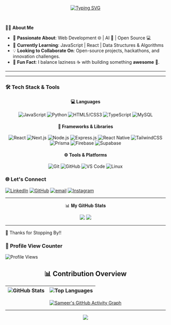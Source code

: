 <!-- Option 3: Minimal (safe) -->
<div align="center">

[![Typing SVG](https://readme-typing-svg.demolab.com?font=JetBrains+Mono&size=20&duration=3000&pause=1000&color=00FF41&width=600&lines=Welcome+to+my+Workspace...;Loading+projects+%26+experiments...;System+Ready+✅)](https://git.io/typing-svg)

<br/>

</div>




🧑‍💻 **About Me**
- 🔭 **Passionate About**: Web Development 🌐 | AI 🤖 | Open Source 💻   
- 🌱 **Currently Learning**: JavaScript | React | Data Structures & Algorithms   
- 💡 **Looking to Collaborate On**: Open-source projects, hackathons, and innovation challenges.  
- 🎯 **Fun Fact**: I balance laziness ☕ with building something **awesome** 🚀.   
 ---
---
### 🛠️ Tech Stack & Tools

<div align="center">

#### 💻 Languages
![JavaScript](https://img.shields.io/badge/JavaScript-%23323330.svg?style=for-the-badge&logo=javascript&logoColor=%23F7DF1E)
![Python](https://img.shields.io/badge/Python-%233776AB.svg?style=for-the-badge&logo=python&logoColor=white)
![HTML5/CSS3](https://img.shields.io/badge/HTML5%2FCSS3-%23E34F26.svg?style=for-the-badge&logo=html5&logoColor=white)
![TypeScript](https://img.shields.io/badge/TypeScript-%23007ACC.svg?style=for-the-badge&logo=typescript&logoColor=white)
![MySQL](https://img.shields.io/badge/MySQL-%2300758F.svg?style=for-the-badge&logo=mysql&logoColor=white)

#### 🚀 Frameworks & Libraries
![React](https://img.shields.io/badge/React-%2320232a.svg?style=for-the-badge&logo=react&logoColor=%2361DAFB)
![Next.js](https://img.shields.io/badge/next.js-000000?style=for-the-badge&logo=nextdotjs&logoColor=white)
![Node.js](https://img.shields.io/badge/Node.js-6DA55F?style=for-the-badge&logo=node.js&logoColor=white)
![Express.js](https://img.shields.io/badge/Express.js-%23404d59.svg?style=for-the-badge&logo=express&logoColor=%2361DAFB)
![React Native](https://img.shields.io/badge/React%20Native-20232a.svg?style=for-the-badge&logo=react&logoColor=%2361DAFB)
![TailwindCSS](https://img.shields.io/badge/TailwindCSS-%2338B2AC.svg?style=for-the-badge&logo=tailwind-css&logoColor=white)
![Prisma](https://img.shields.io/badge/Prisma-2D3748?style=for-the-badge&logo=Prisma&logoColor=white)
![Firebase](https://img.shields.io/badge/Firebase-039BE5.svg?style=for-the-badge&logo=firebase)
![Supabase](https://img.shields.io/badge/Supabase-3ECF8E.svg?style=for-the-badge&logo=supabase&logoColor=white)

#### ⚙️ Tools & Platforms
![Git](https://img.shields.io/badge/Git-%23F05033.svg?style=for-the-badge&logo=git&logoColor=white)
![GitHub](https://img.shields.io/badge/GitHub-%23121011.svg?style=for-the-badge&logo=github&logoColor=white)
![VS Code](https://img.shields.io/badge/VS%20Code-0078d7.svg?style=for-the-badge&logo=visual-studio-code&logoColor=white)
![Linux](https://img.shields.io/badge/Linux-FCC624?style=for-the-badge&logo=linux&logoColor=black)

</div>




### 🌐 **Let's Connect**  

[![LinkedIn](https://img.shields.io/badge/LinkedIn-%230077B5.svg?logo=linkedin&logoColor=white)](www.linkedin.com/in/sameer-pawar-a545b0358)
[![GitHub](https://img.shields.io/badge/GitHub-Follow-black?style=flat&logo=github)](https://github.com/sammy200-ui) 
[![email](https://img.shields.io/badge/Email-D14836?logo=gmail&logoColor=white)](mailto:pawar96sameer@gmail.com)
[![Instagram](https://img.shields.io/badge/Instagram-E4405F?logo=instagram&logoColor=white)](https://www.instagram.com/the.samatrix)  

---
<div align="center">
📊 𝐌𝐲 𝐆𝐢𝐭𝐇𝐮𝐛 𝐒𝐭𝐚𝐭𝐬

![](https://github-readme-stats.vercel.app/api?username=sammy200-ui&theme=dark&hide_border=false&include_all_commits=true&count_private=true) ![](https://nirzak-streak-stats.vercel.app/?user=sammy200-ui&theme=dark&hide_border=false)<br/>

---
</div>
🎉 Thanks for Stopping By!!

### 👀 **Profile View Counter**
![Profile Views](https://komarev.com/ghpvc/?username=sammy200-ui&color=blue&style=flat-square)

<div align="center">

## 📊 Contribution Overview

| ![GitHub Stats](https://github-readme-stats.vercel.app/api?username=sammy200-ui&show_icons=true&theme=dark&hide_border=true) | ![Top Languages](https://github-readme-stats.vercel.app/api/top-langs/?username=sammy200-ui&layout=compact&theme=dark&hide_border=true) |
|:---:|:---:|

[![Sameer's GitHub Activity Graph](https://github-readme-activity-graph.vercel.app/graph?username=sammy200-ui&theme=tokyo-night)](https://github.com/ashutosh00710/github-readme-activity-graph)


---

<div align="center">
  <img src="https://forthebadge.com/images/badges/built-with-love.svg"/>
</div>
